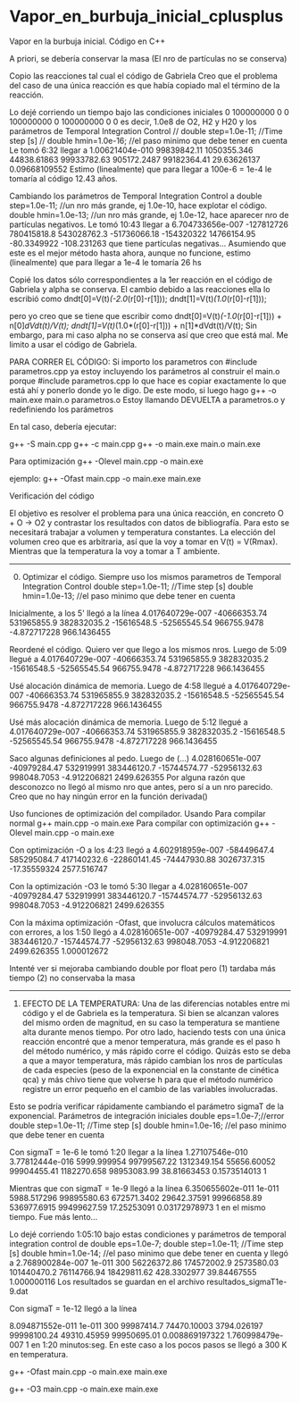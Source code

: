 # Vapor_en_burbuja_inicial_cplusplus
Vapor en la burbuja inicial. Código en C++


A priori, se debería conservar la masa (El nro de partículas no se conserva)

Copio las reacciones tal cual el código de Gabriela
Creo que el problema del caso de una única reacción es que había copiado mal el término de la reacción.

Lo dejé corriendo un tiempo bajo las condiciones iniciales
0       100000000       0       0       100000000       0       100000000       0       0
es decir, 1.0e8 de O2, H2 y H20 y los parámetros de Temporal Integration Control
// double step=1.0e-11; //Time step [s]
// double hmin=1.0e-16; //el paso minimo que debe tener en cuenta
Le tomó 6:32 llegar a 
1.00621404e-010 99839842.11     1050355.346     44838.61863     99933782.63     905172.2487     99182364.41     29.63626137     0.09668109552
Estimo (linealmente) que para llegar a 100e-6 = 1e-4 le tomaría al código 12.43 años.

Cambiando los parámetros de Temporal Integration Control a
double step=1.0e-11; //un nro más grande, ej 1.0e-10, hace explotar el código.
double hmin=1.0e-13; //un nro más grande, ej 1.0e-12, hace aparecer nro de partículas negativos.
Le tomó 10:43 llegar a
6.704733656e-007        -127812726      780415818.8     543028762.3     -51736066.18    -154320322      14766154.95     -80.3349922     -108.231263
que tiene partículas negativas... Asumiendo que este es el mejor método hasta ahora, aunque no funcione, estimo (linealmente) que para llegar a 1e-4 le tomaría 26 hs






Copié los datos sólo correspondientes a la 1er reacción en el código de Gabriela y alpha se conserva. El cambio debido a las reacciones ella lo escribió como
dndt[0]=V(t)*(-2.0*(r[0]-r[1]));
dndt[1]=V(t)*(1.0*(r[0]-r[1]));

pero yo creo que se tiene que escribir como
dndt[0]=V(t)*(-1.0*(r[0]-r[1])) + n[0]*dVdt(t)/V(t);
dndt[1]=V(t)*(1.0*(r[0]-r[1])) + n[1]*dVdt(t)/V(t);
Sin embargo, para mi caso alpha no se conserva así que creo que está mal. Me limito a usar el código de Gabriela.





PARA CORRER EL CÓDIGO:
Si importo los parametros con
#include parametros.cpp
ya estoy incluyendo los parámetros al construir el main.o porque #include parametros.cpp lo que hace es copiar exactamente lo que está ahí y ponerlo donde yo le digo. De este modo, si luego hago
g++ -o main.exe main.o parametros.o
Estoy llamando DEVUELTA a parametros.o y redefiniendo los parámetros

En tal caso, debería ejecutar:

g++ -S main.cpp
g++ -c main.cpp
g++ -o main.exe main.o
main.exe

Para optimización
g++ -Olevel main.cpp -o main.exe

ejemplo:
g++ -Ofast main.cpp -o main.exe
main.exe



Verificación del código

El objetivo es resolver el problema para una única reacción, en concreto
O + O -> O2
y contrastar los resultados con datos de bibliografía. Para esto se necesitará trabajar a volumen y temperatura constantes. La elección del volumen creo que es arbitraria, así que la voy a tomar en V(t) = V(Rmax). Mientras que la temperatura la voy a tomar a T ambiente.



-----------------------------------------------------------
0. Optimizar el código.
Siempre uso los mismos parametros de Temporal Integration Control
double step=1.0e-11; //Time step [s]
double hmin=1.0e-13; //el paso minimo que debe tener en cuenta

Inicialmente, a los 5' llegó a la línea
4.017640729e-007        -40666353.74    531965855.9     382832035.2     -15616548.5     -52565545.54    966755.9478     -4.872717228    966.1436455

Reordené el código. Quiero ver que llego a los mismos nros. Luego de 5:09 llegué a
4.017640729e-007        -40666353.74    531965855.9     382832035.2     -15616548.5     -52565545.54    966755.9478     -4.872717228    966.1436455

Usé alocación dinámica de memoria. Luego de 4:58 llegué a
4.017640729e-007        -40666353.74    531965855.9     382832035.2     -15616548.5     -52565545.54    966755.9478     -4.872717228    966.1436455

Usé más alocación dinámica de memoria. Luego de 5:12 llegué a
4.017640729e-007        -40666353.74    531965855.9     382832035.2     -15616548.5     -52565545.54    966755.9478     -4.872717228    966.1436455

Saco algunas definiciones al pedo. Luego de (...)
4.028160651e-007        -40979284.47    532919991       383446120.7     -15744574.77    -52956132.63    998048.7053     -4.912206821    2499.626355
Por alguna razón que desconozco no llegó al mismo nro que antes, pero sí a un nro parecido. Creo que no hay ningún error en la función derivada()

Uso funciones de optimización del compilador. Usando
Para compilar normal
g++ main.cpp -o main.exe
Para compilar con optimización
g++ -Olevel main.cpp -o main.exe

Con optimización -O a los 4:23 llegó a
4.602918959e-007        -58449647.4     585295084.7     417140232.6     -22860141.45    -74447930.88    3026737.315     -17.35559324    2577.516747

Con la optimización -O3 le tomó 5:30 llegar a
4.028160651e-007        -40979284.47    532919991       383446120.7     -15744574.77    -52956132.63    998048.7053     -4.912206821    2499.626355


Con la máxima optimización -Ofast, que involucra cálculos matemáticos con errores, a los 1:50 llegó a
4.028160651e-007        -40979284.47    532919991       383446120.7     -15744574.77    -52956132.63    998048.7053     -4.912206821    2499.626355     1.000012672

Intenté ver si mejoraba cambiando double por float pero
(1) tardaba más tiempo
(2) no conservaba la masa

-----------------------------------------------------------
1. EFECTO DE LA TEMPERATURA:
Una de las diferencias notables entre mi código y el de Gabriela es la temperatura. Si bien se alcanzan valores del mismo orden de magnitud, en su caso la temperatura se mantiene alta durante menos tiempo. Por otro lado, haciendo tests con una única reacción encontré que a menor temperatura, más grande es el paso h del método numérico, y más rápido corre el código. Quizás esto se deba a que a mayor temperatura, más rápido cambian los nros de partículas de cada especies (peso de la exponencial en la constante de cinética qca) y más chivo tiene que volverse h para que el método numérico registre un error pequeño en el cambio de las variables involucradas.

Esto se podría verificar rápidamente cambiando el parámetro sigmaT de la exponencial. Parámetros de integración iniciales
double eps=1.0e-7;//error
double step=1.0e-11; //Time step [s]
double hmin=1.0e-16; //el paso minimo que debe tener en cuenta



Con sigmaT = 1e-6 le tomó 1:20 llegar a la línea
1.27107546e-010 3.77812444e-016 5999.999954     99799567.22     1312349.154     55656.60052     99904455.41     1182270.658     98953083.99     38.81663453     0.1573514013    1

Mientras que con sigmaT = 1e-9 llegó a la línea
6.350655602e-011        1e-011  5988.517296     99895580.63     672571.3402     29642.37591     99966858.89     536977.6915     99499627.59     17.25253091     0.03172978973   1
en el mismo tiempo. Fue más lento...

Lo dejé corriendo 1:05:10 bajo estas condiciones y parámetros de temporal integration control de
double eps=1.0e-7;
double step=1.0e-11; //Time step [s]
double hmin=1.0e-14; //el paso minimo que debe tener en cuenta
y llegó a 
2.768900284e-007        1e-011  300     56226372.86     174572002.9     2573580.03      101440470.2     76114766.94     18429811.62     428.3302977     39.84467555     1.000000116
Los resultados se guardan en el archivo
resultados_sigmaT1e-9.dat

Con sigmaT = 1e-12 llegó a la línea

8.094871552e-011        1e-011  300     99987414.7      74470.10003     3794.026197     99998100.24     49310.45959     99950695.01     0.008869197322  1.760998479e-007        1
en 1:20 minutos:seg. En este caso a los pocos pasos se llegó a 300 K en temperatura.

g++ -Ofast main.cpp -o main.exe
main.exe

g++ -O3 main.cpp -o main.exe
main.exe